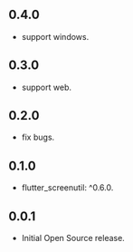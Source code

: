 ## 0.4.0

* support windows.

## 0.3.0

* support web.

## 0.2.0

* fix bugs.

## 0.1.0

* flutter_screenutil: ^0.6.0.

## 0.0.1

* Initial Open Source release.
